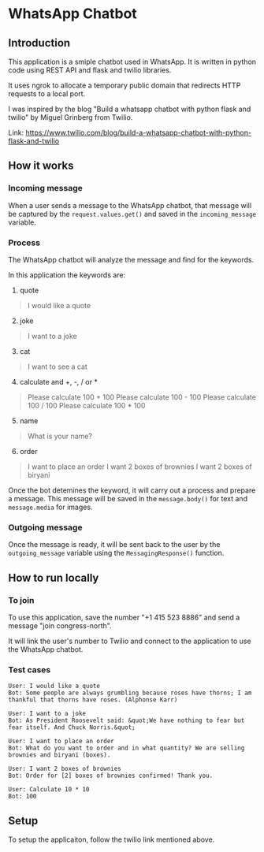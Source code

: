 # WhatsApp Chatbot


## Introduction

This application is a smiple chatbot used in WhatsApp. It is written in python code using REST API and flask and twilio libraries. 

It uses ngrok to allocate a temporary public domain that redirects HTTP requests to a local port.

I was inspired by the blog "Build a whatsapp chatbot with python flask and twilio" by Miguel Grinberg from Twilio.

Link: https://www.twilio.com/blog/build-a-whatsapp-chatbot-with-python-flask-and-twilio


## How it works

### Incoming message

When a user sends a message to the WhatsApp chatbot, that message will be captured by the `request.values.get()` and saved in the `incoming_message` variable. 

### Process

The WhatsApp chatbot will analyze the message and find for the keywords.

In this application the keywords are:

1. quote
> I would like a quote

2. joke
> I want to a joke

3. cat
> I want to see a cat

4. calculate and +, -, / or *
> Please calculate 100 + 100
> Please calculate 100 - 100
> Please calculate 100 / 100
> Please calculate 100 * 100

5. name
> What is your name?

6. order
> I want to place an order
> I want 2 boxes of brownies
> I want 2 boxes of biryani

Once the bot detemines the keyword, it will carry out a process and prepare a message. This message will be saved in the `message.body()` for text and `message.media` for images.

### Outgoing message

Once the message is ready, it will be sent back to the user by the `outgoing_message` variable using the `MessagingResponse()` function. 


## How to run locally

### To join

To use this application, save the number "+1 415 523 8886" and send a message "join congress-north".

It will link the user's number to Twilio and connect to the application to use the WhatsApp chatbot.

### Test cases

```
User: I would like a quote
Bot: Some people are always grumbling because roses have thorns; I am thankful that thorns have roses. (Alphonse Karr)

User: I want to a joke
Bot: As President Roosevelt said: &quot;We have nothing to fear but fear itself. And Chuck Norris.&quot;

User: I want to place an order
Bot: What do you want to order and in what quantity? We are selling brownies and biryani (boxes).

User: I want 2 boxes of brownies
Bot: Order for [2] boxes of brownies confirmed! Thank you.

User: Calculate 10 * 10
Bot: 100
```

## Setup

To setup the applicaiton, follow the twilio link mentioned above.